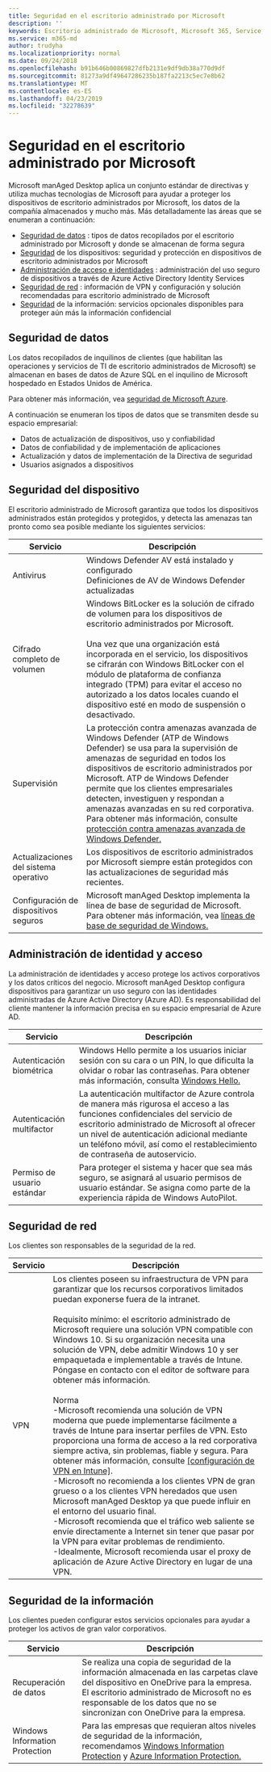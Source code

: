 ```yaml
---
title: Seguridad en el escritorio administrado por Microsoft
description: ''
keywords: Escritorio administrado de Microsoft, Microsoft 365, Service, Documentation
ms.service: m365-md
author: trudyha
ms.localizationpriority: normal
ms.date: 09/24/2018
ms.openlocfilehash: b91b646b00869827dfb2131e9df9db38a770d9df
ms.sourcegitcommit: 81273a9df49647286235b187fa2213c5ec7e8b62
ms.translationtype: MT
ms.contentlocale: es-ES
ms.lasthandoff: 04/23/2019
ms.locfileid: "32278639"
---
```

# <a name="security-in-microsoft-managed-desktop"></a>Seguridad en el escritorio administrado por Microsoft

<!--Security, also Onboarding doc: data handling/store, privileged account access -->

Microsoft manAged Desktop aplica un conjunto estándar de directivas y utiliza muchas tecnologías de Microsoft para ayudar a proteger los dispositivos de escritorio administrados por Microsoft, los datos de la compañía almacenados y mucho más. Más detalladamente las áreas que se enumeran a continuación:  

- [Seguridad de datos](#data-security) : tipos de datos recopilados por el escritorio administrado por Microsoft y donde se almacenan de forma segura
- [Seguridad](#device-security) de los dispositivos: seguridad y protección en dispositivos de escritorio administrados por Microsoft
- [Administración de acceso e identidades](#identity-and-access-management) : administración del uso seguro de dispositivos a través de Azure Active Directory Identity Services
- [Seguridad de red](#network-security) : información de VPN y configuración y solución recomendadas para escritorio administrado de Microsoft
- [Seguridad](#information-security) de la información: servicios opcionales disponibles para proteger aún más la información confidencial 

## <a name="data-security"></a>Seguridad de datos

Los datos recopilados de inquilinos de clientes (que habilitan las operaciones y servicios de TI de escritorio administrados de Microsoft) se almacenan en bases de datos de Azure SQL en el inquilino de Microsoft hospedado en Estados Unidos de América.

Para obtener más información, vea [seguridad de Microsoft Azure](https://docs.microsoft.com/azure/security/azure-database-security-overview).

A continuación se enumeran los tipos de datos que se transmiten desde su espacio empresarial:

- Datos de actualización de dispositivos, uso y confiabilidad
- Datos de confiabilidad y de implementación de aplicaciones
- Actualización y datos de implementación de la Directiva de seguridad
- Usuarios asignados a dispositivos



## <a name="device-security"></a>Seguridad del dispositivo

El escritorio administrado de Microsoft garantiza que todos los dispositivos administrados están protegidos y protegidos, y detecta las amenazas tan pronto como sea posible mediante los siguientes servicios:

Servicio | Descripción
--- | ---
Antivirus | Windows Defender AV está instalado y configurado<br>Definiciones de AV de Windows Defender actualizadas
Cifrado completo de volumen |    Windows BitLocker es la solución de cifrado de volumen para los dispositivos de escritorio administrados por Microsoft.<br><br>Una vez que una organización está incorporada en el servicio, los dispositivos se cifrarán con Windows BitLocker con el módulo de plataforma de confianza integrado (TPM) para evitar el acceso no autorizado a los datos locales cuando el dispositivo esté en modo de suspensión o desactivado. 
Supervisión |    La protección contra amenazas avanzada de Windows Defender (ATP de Windows Defender) se usa para la supervisión de amenazas de seguridad en todos los dispositivos de escritorio administrados por Microsoft. ATP de Windows Defender permite que los clientes empresariales detecten, investiguen y respondan a amenazas avanzadas en su red corporativa. Para obtener más información, consulte [protección contra amenazas avanzada de Windows Defender.](https://docs.microsoft.com/windows/threat-protection/windows-defender-atp/windows-defender-advanced-threat-protection) 
Actualizaciones del sistema operativo |  Los dispositivos de escritorio administrados por Microsoft siempre están protegidos con las actualizaciones de seguridad más recientes.
Configuración de dispositivos seguros |   Microsoft manAged Desktop implementa la línea de base de seguridad de Microsoft. Para obtener más información, vea [líneas de base de seguridad de Windows.](https://docs.microsoft.com/windows/security/threat-protection/windows-security-baselines)



## <a name="identity-and-access-management"></a>Administración de identidad y acceso

La administración de identidades y acceso protege los activos corporativos y los datos críticos del negocio. Microsoft manAged Desktop configura dispositivos para garantizar un uso seguro con las identidades administradas de Azure Active Directory (Azure AD). Es responsabilidad del cliente mantener la información precisa en su espacio empresarial de Azure AD. 

Servicio | Descripción
--- | ---
Autenticación biométrica |  Windows Hello permite a los usuarios iniciar sesión con su cara o un PIN, lo que dificulta la olvidar o robar las contraseñas. Para obtener más información, consulta [Windows Hello.](https://docs.microsoft.com/windows-hardware/design/device-experiences/windows-hello)
Autenticación multifactor | La autenticación multifactor de Azure controla de manera más rigurosa el acceso a las funciones confidenciales del servicio de escritorio administrado de Microsoft al ofrecer un nivel de autenticación adicional mediante un teléfono móvil, así como el restablecimiento de contraseña de autoservicio. 
Permiso de usuario estándar |  Para proteger el sistema y hacer que sea más seguro, se asignará al usuario permisos de usuario estándar. Se asigna como parte de la experiencia rápida de Windows AutoPilot.



## <a name="network-security"></a>Seguridad de red

Los clientes son responsables de la seguridad de la red. 

Servicio | Descripción
--- | ---
VPN | Los clientes poseen su infraestructura de VPN para garantizar que los recursos corporativos limitados puedan exponerse fuera de la intranet.<br><br>Requisito mínimo: el escritorio administrado de Microsoft requiere una solución VPN compatible con Windows 10. Si su organización necesita una solución de VPN, debe admitir Windows 10 y ser empaquetada e implementable a través de Intune. Póngase en contacto con el editor de software para obtener más información.<br><br>Norma<br>-Microsoft recomienda una solución de VPN moderna que puede implementarse fácilmente a través de Intune para insertar perfiles de VPN. Esto proporciona una forma de acceso a la red corporativa siempre activa, sin problemas, fiable y segura. Para obtener más información, consulte [[configuración de VPN en Intune]](https://docs.microsoft.com/intune/vpn-settings-configure).<br>-Microsoft no recomienda a los clientes VPN de gran grueso o a los clientes VPN heredados que usen Microsoft manAged Desktop ya que puede influir en el entorno del usuario final.<br>-Microsoft recomienda que el tráfico web saliente se envíe directamente a Internet sin tener que pasar por la VPN para evitar problemas de rendimiento.<br>-Idealmente, Microsoft recomienda usar el proxy de aplicación de Azure Active Directory en lugar de una VPN.


## <a name="information-security"></a>Seguridad de la información

Los clientes pueden configurar estos servicios opcionales para ayudar a proteger los activos de gran valor corporativos. 

Servicio | Descripción
--- | ---
Recuperación de datos  | Se realiza una copia de seguridad de la información almacenada en las carpetas clave del dispositivo en OneDrive para la empresa. El escritorio administrado de Microsoft no es responsable de los datos que no se sincronizan con OneDrive para la empresa. 
Windows Information Protection |    Para las empresas que requieran altos niveles de seguridad de la información, recomendamos [Windows Information Protection](https://docs.microsoft.com/windows/threat-protection/windows-information-protection/protect-enterprise-data-using-wip) y [Azure Information Protection.](https://www.microsoft.com/cloud-platform/azure-information-protection) 

